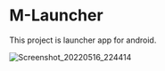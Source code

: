 # M-Launcher
This project is launcher app for android.
 
![Screenshot_20220516_224414](https://user-images.githubusercontent.com/67011777/168670450-1fa5b488-3456-48a6-bdf0-1ba9b18173ca.png)

